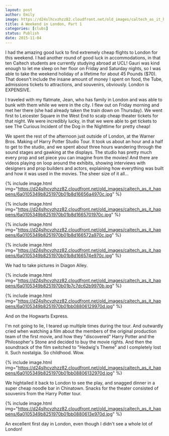 ```yaml
---
layout: post
author: Emily
image: https://d24slhcvzhzz82.cloudfront.net/old_images/caltech_as_it_happens/6a0105349b8251970b01bb08806082970d.jpg
title: A Weekend in London, Part 1
categories: [clubs]
status: Publish
date: 2015-11-04
---
```


I had the amazing good luck to find extremely cheap flights to London for this weekend. I had another round of good luck in accommodations, in that ten Caltech students are currently studying abroad at UCL! Gauri was kind enough to let me sleep on her floor on Friday and Saturday nights, so I was able to take the weekend holiday of a lifetime for about 45 Pounds ($70). That doesn't include the insane amount of money I spent on food, the Tube, admissions tickets to attractions, and souvenirs, obviously. London is EXPENSIVE.

I traveled with my flatmate, Jean, who has family in London and was able to bunk with them while we were in the city. I flew out on Friday morning and met her there (she had already taken the train down on Thursday). We went first to Leicester Square in the West End to scalp cheap theater tickets for that night. We were incredibly lucky, in that we were able to get tickets to see The Curious Incident of the Dog in the Nighttime for pretty cheap!

We spent the rest of the afternoon just outside of London, at the Warner Bros. Making of Harry Potter Studio Tour. It took us about an hour and a half to get to the studio, and we spent about three hours wandering through the sound stages and gawking at the displays. The studio has pretty much every prop and set piece you can imagine from the movies! And there are videos playing on loop around the exhibits, showing interviews with designers and prop builders and actors, explaining how everything was built and how it was used in the movies. The sheer size of it all...


{% include image.html img="https://d24slhcvzhzz82.cloudfront.net/old_images/caltech_as_it_happens/6a0105349b8251970b01b8d16656a4970c.jpg" %}


{% include image.html img="https://d24slhcvzhzz82.cloudfront.net/old_images/caltech_as_it_happens/6a0105349b8251970b01b8d1665701970c.jpg" %}


{% include image.html img="https://d24slhcvzhzz82.cloudfront.net/old_images/caltech_as_it_happens/6a0105349b8251970b01b8d166572a970c.jpg" %}


{% include image.html img="https://d24slhcvzhzz82.cloudfront.net/old_images/caltech_as_it_happens/6a0105349b8251970b01b8d166574e970c.jpg" %}

We had to take pictures in Diagon Alley.


{% include image.html img="https://d24slhcvzhzz82.cloudfront.net/old_images/caltech_as_it_happens/6a0105349b8251970b01b7c7dc62b9970b.jpg" %}


{% include image.html img="https://d24slhcvzhzz82.cloudfront.net/old_images/caltech_as_it_happens/6a0105349b8251970b01bb08806129970d.jpg" %}

And on the Hogwarts Express.

I'm not going to lie, I teared up multiple times during the tour. And outwardly cried when watching a film about the members of the original production team of the first movie, and how they "discovered" Harry Potter and the Philosopher's Stone and decided to buy the movie rights. And then the soundtrack of the film switched to "Hedwig's Theme" and I completely lost it. Such nostalgia. So childhood. Wow.


{% include image.html img="https://d24slhcvzhzz82.cloudfront.net/old_images/caltech_as_it_happens/6a0105349b8251970b01bb08806132970d.jpg" %}

We hightailed it back to London to see the play, and snagged dinner in a super cheap noodle bar in Chinatown. Snacks for the theater consisted of souvenirs from the Harry Potter tour.


{% include image.html img="https://d24slhcvzhzz82.cloudfront.net/old_images/caltech_as_it_happens/6a0105349b8251970b01bb0880613e970d.jpg" %}

An excellent first day in London, even though I didn't see a whole lot of London!
